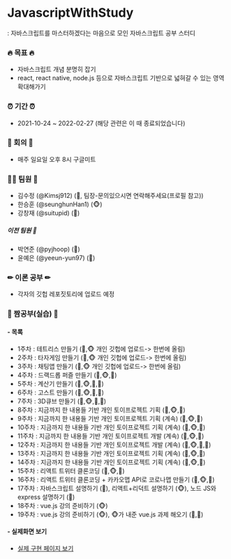 # JavascriptWithStudy
: 자바스크립트를 마스터하겠다는 마음으로 모인 자바스크립트 공부 스터디 


### 🔥 목표 🔥
- 자바스크립트 개념 분명히 잡기
- react, react native, node.js 등으로 자바스크립트 기반으로 넓혀갈 수 있는 영역 확대해가기


### ⏰ 기간 ⏰
- 2021-10-24 ~ 2022-02-27 (해당 관련은 이 때 종료되었습니다)


### 💬 회의 💬
- 매주 일요일 오후 8시 구글미트


### 🙋‍♂️ 팀원 🙋‍
- 김수정 (@Kimsj912) (🐯, 팀장-문의있으시면 연락해주세요(프로필 참고))
- 한승훈 (@seunghunHan1) (🐵)
- 강창재 (@suitupid) (👻)

##### 이전 팀원 🤝
- 박연준 (@pyjhoop) (🦝)
- 윤예은 (@yeeun-yun97) (🐣)



### ✏ 이론 공부 ✏
 - 각자의 깃헙 레포짓토리에 업로드 예정


### 📝 짬공부(실습) 📝
#### - 목록
 * 1주차 : 테트리스 만들기 (🐯,🐵 개인 깃헙에 업로드-> 한번에 올림) 
 * 2주차 : 타자게임 만들기 (🐯,🐵 개인 깃헙에 업로드-> 한번에 올림)
 * 3주차 : 채팅앱 만들기 (🐯,🐵 개인 깃헙에 업로드-> 한번에 올림)
 * 4주차 : 드랙드롭 퍼즐 만들기 (🐯,🐵,🐣)
 * 5주차 : 계산기 만들기 (🐯,🐵,🐣,🦝)
 * 6주차 : 고스트 만들기 (🐯,🐵,🐣,🦝)
 * 7주차 : 3D큐브 만들기 (🐯,🐵,🐣,🦝)
 * 8주차 : 지금까지 한 내용들 기반 개인 토이프로젝트 기획 (🐯,🐵,🐣)
 * 9주차 : 지금까지 한 내용들 기반 개인 토이프로젝트 기획 (계속) (🐯,🐵,🐣)
 * 10주차 : 지금까지 한 내용들 기반 개인 토이프로젝트 기획 (계속) (🐯,🐵,🐣)
 * 11주차 : 지금까지 한 내용들 기반 개인 토이프로젝트 개발 (계속) (🐯,🐵,🐣)
 * 12주차 : 지금까지 한 내용들 기반 개인 토이프로젝트 개발 (계속) (🐯,🐵,🐣,👻)
 * 13주차 : 지금까지 한 내용들 기반 개인 토이프로젝트 기획 (계속) (🐯,🐵,👻)
 * 14주차 : 지금까지 한 내용들 기반 개인 토이프로젝트 기획 (계속) (🐯,🐵,👻)
 * 15주차 : 리액트 트위터 클론코딩 (🐯,🐵,👻)
 * 16주차 : 리액트 트위터 클론코딩 + 카카오맵 API로 코로나맵 만들기 (🐯,🐵,👻)
 * 17주차 : 자바스크립트 설명하기 (🐯), 리액트+리덕트 설명하기 (🐵), 노드 JS와 express 설명하기 (👻)
 * 18주차 : vue.js 강의 준비하기 (🐵)
 * 19주차 : vue.js 강의 준비하기 (🐵), 🐵가 내준 vue.js 과제 해오기 (🐯,👻)





#### - 실제화면 보기
 * <a href="https://kimsj912.github.io/javascriptWithStudy/index.html">실제 구현 페이지 보기</a>




